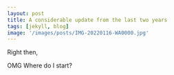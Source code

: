 ```yaml
---
layout: post
title: A considerable update from the last two years
tags: [jekyll, blog]
image: '/images/posts/IMG-20220116-WA0000.jpg'
---
```


Right then,

OMG Where do I start?

